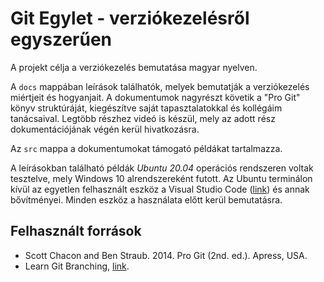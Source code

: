 # Git Egylet - verziókezelésről egyszerűen

A projekt célja a verziókezelés bemutatása magyar nyelven.

A `docs` mappában leírások találhatók, melyek bemutatják a verziókezelés miértjeit és hogyanjait.
A dokumentumok nagyrészt követik a "Pro Git" könyv struktúráját, kiegészítve saját tapasztalatokkal és kollégáim tanácsaival.
Legtöbb részhez videó is készül, mely az adott rész dokumentációjának végén kerül hivatkozásra.

Az `src` mappa a dokumentumokat támogató példákat tartalmazza.

A leírásokban található példák *Ubuntu 20.04* operációs rendszeren voltak tesztelve, mely Windows 10 alrendszereként futott.
Az Ubuntu terminálon kívül az egyetlen felhasznált eszköz a Visual Studio Code ([link](https://code.visualstudio.com/)) és annak bővítményei.
Minden eszköz a használata előtt kerül bemutatásra.

## Felhasznált források

* Scott Chacon and Ben Straub. 2014. Pro Git (2nd. ed.). Apress, USA.
* Learn Git Branching, [link](https://learngitbranching.js.org/).

